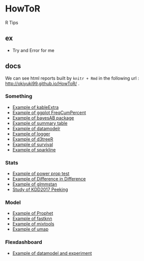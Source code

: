 # HowToR
R Tips 

## ex
- Try and Error for me

## docs
We can see html reports built by ```knitr + Rmd``` in the following url : http://okiyuki99.github.io/HowToR/ .

### Something
* [Example of kableExtra](http://okiyuki99.github.io/HowToR/ex_kableExtra.html)
* [Example of ggplot FreqCumPercent](http://okiyuki99.github.io/HowToR/ex_ggplot_FreqCumPercent.html)
* [Example of bayesAB package](http://okiyuki99.github.io/HowToR/ex_bayesianABTest.html)
* [Example of summary table](http://okiyuki99.github.io/HowToR/ex_summary_table.html)
* [Example of datamodelr](http://okiyuki99.github.io/HowToR/ex_datamodelr.html)
* [Example of logger](http://okiyuki99.github.io/HowToR/ex_logger.html)
* [Example of d3treeR](http://okiyuki99.github.io/HowToR/ex_d3treeR.html)
* [Example of survival](http://okiyuki99.github.io/HowToR/ex_survival.html)
* [Example of sparkline](http://okiyuki99.github.io/HowToR/ex_sparkline.html)

### Stats
* [Example of power prop test](http://okiyuki99.github.io/HowToR/ex_power_prop_test.html)
* [Example of Difference in Difference](http://okiyuki99.github.io/HowToR/ex_did.html)
* [Example of glmmstan](http://okiyuki99.github.io/HowToR/ex_glmmstan.html)
* [Study of KDD2017 Peeking](http://okiyuki99.github.io/HowToR/ex_kdd2017_peeking.html)

### Model
* [Example of Prophet](http://okiyuki99.github.io/HowToR/ex_prophet.html)
* [Example of fastknn](http://okiyuki99.github.io/HowToR/ex_fastknn.html)
* [Example of mixtools](http://okiyuki99.github.io/HowToR/ex_mixtools.html)
* [Example of umap](http://okiyuki99.github.io/HowToR/ex_umap.html)

### Flexdashboard
* [Example of datamodel and experiment](http://okiyuki99.github.io/HowToR/ex_flexdashboard_datamodel.html)
